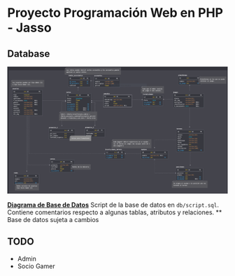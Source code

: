 # Proyecto Programación Web en PHP - Jasso


## Database

[![Database diagram](db/Captura.PNG)]()

**[Diagrama de Base de Datos](https://app.sqldbm.com/MySQL/Edit/p103584/)**
Script de la base de datos en `db/script.sql`. Contiene comentarios respecto a algunas tablas, atributos y relaciones.
** Base de datos sujeta a cambios


## TODO
- Admin
- Socio Gamer